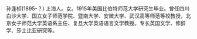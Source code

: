 孙逢桢(1895-？) 上海人。女。1915年美国比伯特师范大学研究生毕业。曾任四川白沙大学、国立女子师范学院、暨南大学、安微大学、武汉高等师范等校教授，北京女子师范大学英语系主任、复旦大学英语语言文学教授。专长英国文学、修辞学、莎士比亚研究等。